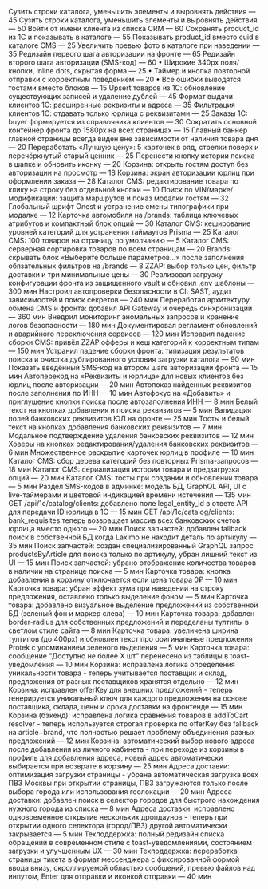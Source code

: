 Сузить строки каталога, уменьшить элементы и выровнять действия — 45
Сузить строки каталога, уменьшить элементы и выровнять действия — 50
Войти от имени клиента из списка CRM — 60
Сохранять product_id из 1С и показывать в каталоге — 55
Показывать product_id вместо cuid в каталоге CMS — 25
Увеличить превью фото в каталоге при наведении — 35
Редизайн первого шага авторизации на фронте — 65
Редизайн второго шага авторизации (SMS-код) — 60
• Широкие 340px поля/кнопки, inline dots, скрытая форма — 25
• Таймер и кнопка повторной отправки с корректным поведением — 20
• Все ошибки выводятся тостами вместо блоков — 15
Upsert товаров из 1С: обновление существующих записей и удаление дублей — 45
Формат выдачи клиентов 1С: расширенные реквизиты и адреса — 35
Фильтрация клиентов 1С: отдавать только юрлица с реквизитами — 25
Заказы 1С: buyer формируется из справочника клиентов — 30
Сократить основной контейнер фронта до 1580px на всех страницах — 15
Главный баннер главной страницы всегда виден вне зависимости от наличия товара дня — 20
Переработать «Лучшую цену»: 5 карточек в ряд, стрелки поверх и перечёркнутый старый ценник — 25
Перенести кнопку истории поиска в шапке и обновить иконку — 20
Корзина: открыть гостям доступ без авторизации на просмотр — 18
Корзина: экран авторизации юрлиц при оформлении заказа — 28
Каталог CMS: редактирование товара по клику на строку без отдельной кнопки — 10
Поиск по VIN/марке/модификации: защита маршрутов и показ модалки гостям — 32
Глобальный шрифт Onest и устранение смены типографики при модалке — 12
Карточка автомобиля на /brands: таблица ключевых атрибутов и компактный блок опций — 30
Каталог CMS: кеширование уровней категорий для устранения таймаутов Prisma — 25
Каталог CMS: 100 товаров на страницу по умолчанию — 5
Каталог CMS: серверная сортировка товаров по всем страницам — 20
Brands: скрывать блок «Выберите больше параметров…» после заполнения обязательных фильтров на /brands — 8
ZZAP: выбор только цен, фильтр доставки и три минимальные цены — 30
Реализовал загрузку конфигурации фронта из защищенного vault и обновил .env шаблоны — 300 мин
Настроил автопроверки безопасности в CI: SAST, аудит зависимостей и поиск секретов — 240 мин
Переработал архитектуру обмена CMS и фронта: добавил API Gateway и очередь синхронизации — 360 мин
Внедрил мониторинг аномальных запросов и хранение логов безопасности — 180 мин
Документировал регламент обновлений и аварийного переключения сервисов — 120 мин
Исправил падение сборки CMS: привёл ZZAP офферы и кеш категорий к корректным типам — 150 мин
Устранил падение сборки фронта: типизация результатов поиска и очистка дублированного условия загрузки каталога — 90 мин
Показать введённый SMS-код на втором шаге авторизации фронта — 15 мин
Автопереход на «Реквизиты и юрлица» для новых клиентов без юрлиц после авторизации — 20 мин
Автопоказ найденных реквизитов после заполнения по ИНН — 10 мин
Автофокус на «Добавить» и приглушение кнопки поиска после автозаполнения ИНН — 8 мин
Белый текст на кнопках добавления и поиска реквизитов — 5 мин
Валидация полей банковских реквизитов ЮЛ на фронте — 25 мин
Тосты и белый текст на кнопках добавления банковских реквизитов — 7 мин
Модальное подтверждение удаления банковских реквизитов — 12 мин
Ховеры на кнопках редактирования/удаления банковских реквизитов — 6 мин
Множественное раскрытие карточек юрлиц в профиле — 10 мин
Каталог CMS: сбор дерева категорий без повторных Prisma-запросов — 18 мин
Каталог CMS: сериализация истории товара и предзагрузка опций — 20 мин
Каталог CMS: тосты при создании и обновлении товара — 5 мин
Раздел SMS-кодов в админке: модель БД, GraphQL API, UI с live-таймерами и цветовой индикацией времени истечения — 135 мин
GET /api/1c/catalog/clients: добавлено поле legal_entity_id в ответе API для передачи ID юрлица в 1С — 15 мин
GET /api/1c/catalog/clients: bank_requisites теперь возвращает массив всех банковских счетов юрлица вместо одного — 20 мин
Поиск запчастей: добавлен fallback поиск в собственной БД когда Laximo не находит деталь по артикулу — 35 мин
Поиск запчастей: создан специализированный GraphQL запрос productsByArticle для поиска только по артикулу, убран лишний текст из UI — 15 мин
Поиск запчастей: убрано отображение количества товаров в наличии на странице поиска — 5 мин
Карточка товара: кнопка добавления в корзину отключается если цена товара 0₽ — 10 мин
Карточка товара: убран эффект зума при наведении на строку предложения, оставлено только выделение фоном — 5 мин
Карточка товара: добавлено визуальное выделение предложений из собственной БД (зеленый фон и маркер слева) — 10 мин
Карточка товара: добавлен border-radius для собственных предложений и переделаны тултипы в светлом стиле сайта — 8 мин
Карточка товара: увеличена ширина тултипов (до 400px) и обновлен текст про оригинальные предложения Protek с упоминанием зеленого выделения — 5 мин
Карточка товара: сообщение "Доступно не более X шт" перенесено из таблицы в toast-уведомления — 10 мин
Корзина: исправлена логика определения уникальности товара - теперь учитывается поставщик и склад, предложения от разных поставщиков хранятся отдельно — 12 мин
Корзина: исправлен offerKey для внешних предложений - теперь генерируется уникальный ключ для каждого предложения на основе поставщика, склада, цены и срока доставки на фронтенде — 15 мин
Корзина (бэкенд): исправлена логика сравнения товаров в addToCart resolver - теперь используется строгая проверка по offerKey без fallback на article+brand, что полностью решает проблему объединения разных предложений — 12 мин
Корзина: автоматический выбор нового адреса после добавления из личного кабинета - при переходе из корзины в профиль для добавления адреса, новый адрес автоматически выбирается при возврате в корзину — 25 мин
Адреса доставки: оптимизация загрузки страницы - убрана автоматическая загрузка всех ПВЗ Москвы при открытии страницы, ПВЗ загружаются только после выбора города или использования геолокации — 20 мин
Адреса доставки: добавлен поиск в селектор городов для быстрого нахождения нужного города из списка — 8 мин
Адреса доставки: исправлено одновременное открытие нескольких дропдаунов - теперь при открытии одного селектора (город/ПВЗ) другой автоматически закрывается — 5 мин
Техподдержка: полный редизайн списка обращений в современном стиле с toast-уведомлениями, состоянием загрузки и улучшенным UX — 30 мин
Техподдержка: переработка страницы тикета в формат мессенджера с фиксированной формой ввода внизу, скроллируемой областью сообщений, превью файлов над инпутом, Enter для отправки и иконкой отправки — 40 мин
